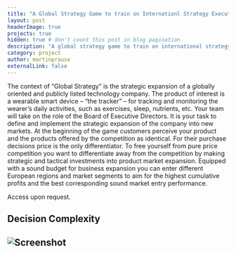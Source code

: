 ```yaml
---
title: "A Global Strategy Game to train on Internationl Strategy Execution"
layout: post
headerImage: true
projects: true
hidden: true # don't count this post in blog pagination
description: "A global strategy game to train on international strategy execution"
category: project
author: martinprause
externalLink: false
---
```


The context of “Global Strategy” is the strategic expansion of a globally oriented and publicly listed technology company. The product of interest is a wearable smart device – “the tracker” – for tracking and monitoring the wearer’s daily activities, such as exercises, sleep, nutrients, etc. Your team will take on the role of the Board of Executive Directors. It is your task to define and implement the strategic expansion of the company into new markets.
At the beginning of the game customers perceive your product and the products offered by the competition as identical. For their purchase decisions price is the only differentiator. To free yourself from pure price competition you want to differentiate away from the competition by making strategic and tactical investments into product market expansion. Equipped with a sound budget for business expansion you can enter different European regions and market segments to aim for the highest cumulative profits and the best corresponding sound market entry performance.

Access upon request.

## Decision Complexity

![Screenshot](https://martinprause.github.io/blog/assets/images/gsg.jpg)
---
